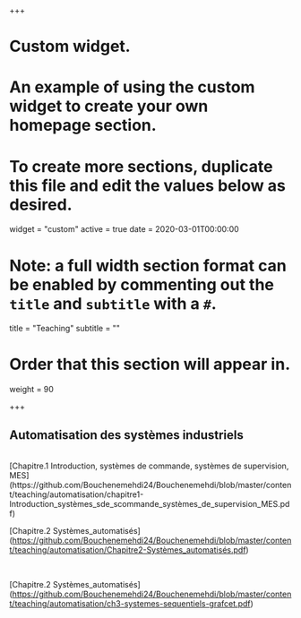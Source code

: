 +++
# Custom widget.
# An example of using the custom widget to create your own homepage section.
# To create more sections, duplicate this file and edit the values below as desired.
widget = "custom"
active = true
date = 2020-03-01T00:00:00

# Note: a full width section format can be enabled by commenting out the `title` and `subtitle` with a `#`.
title = "Teaching"
subtitle = ""

# Order that this section will appear in.
weight = 90

+++
## Automatisation des systèmes industriels

</br>
[Chapitre.1 Introduction, systèmes de commande, systèmes de supervision, MES]
(https://github.com/Bouchenemehdi24/Bouchenemehdi/blob/master/content/teaching/automatisation/chapitre1-Introduction_systèmes_sde_scommande_systèmes_de_supervision_MES.pdf)


</br>


[Chapitre.2 Systèmes_automatisés]
(https://github.com/Bouchenemehdi24/Bouchenemehdi/blob/master/content/teaching/automatisation/Chapitre2-Systèmes_automatisés.pdf)

</br>

[Chapitre.2 Systèmes_automatisés]
(https://github.com/Bouchenemehdi24/Bouchenemehdi/blob/master/content/teaching/automatisation/ch3-systemes-sequentiels-grafcet.pdf)

</br>
